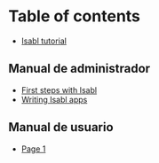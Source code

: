 # Table of contents

* [Isabl tutorial](README.md)

## Manual de administrador

* [First steps with Isabl](manual-de-administrador/first-steps-with-isabl.md)
* [Writing Isabl apps](manual-de-administrador/writing-isabl-apps.md)

## Manual de usuario

* [Page 1](manual-de-usuario/page-1.md)
